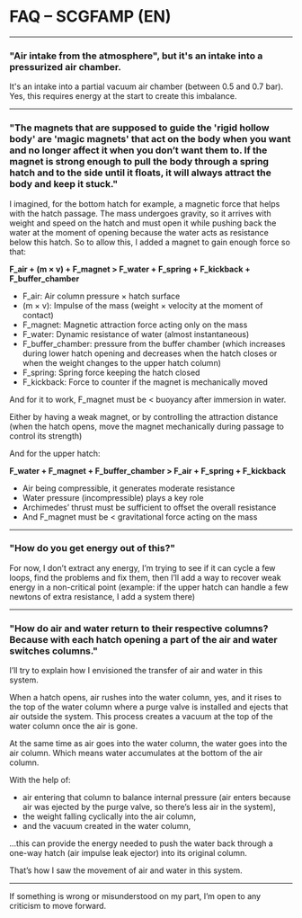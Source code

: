 # FAQ – SCGFAMP (EN)

---

### "Air intake from the atmosphere", but it's an intake into a pressurized air chamber.

It's an intake into a partial vacuum air chamber (between 0.5 and 0.7 bar). Yes, this requires energy at the start to create this imbalance.

---

### "The magnets that are supposed to guide the 'rigid hollow body' are 'magic magnets' that act on the body when you want and no longer affect it when you don’t want them to. If the magnet is strong enough to pull the body through a spring hatch and to the side until it floats, it will always attract the body and keep it stuck."

I imagined, for the bottom hatch for example, a magnetic force that helps with the hatch passage. The mass undergoes gravity, so it arrives with weight and speed on the hatch and must open it while pushing back the water at the moment of opening because the water acts as resistance below this hatch. So to allow this, I added a magnet to gain enough force so that:

**F_air + (m × v) + F_magnet > F_water + F_spring + F_kickback + F_buffer_chamber**

- F_air: Air column pressure × hatch surface
- (m × v): Impulse of the mass (weight × velocity at the moment of contact)
- F_magnet: Magnetic attraction force acting only on the mass
- F_water: Dynamic resistance of water (almost instantaneous)
- F_buffer_chamber: pressure from the buffer chamber (which increases during lower hatch opening and decreases when the hatch closes or when the weight changes to the upper hatch column)
- F_spring: Spring force keeping the hatch closed
- F_kickback: Force to counter if the magnet is mechanically moved

And for it to work, F_magnet must be < buoyancy after immersion in water.

Either by having a weak magnet, or by controlling the attraction distance (when the hatch opens, move the magnet mechanically during passage to control its strength)

And for the upper hatch:

**F_water + F_magnet + F_buffer_chamber > F_air + F_spring + F_kickback**

- Air being compressible, it generates moderate resistance
- Water pressure (incompressible) plays a key role
- Archimedes’ thrust must be sufficient to offset the overall resistance
- And F_magnet must be < gravitational force acting on the mass

---

### "How do you get energy out of this?"

For now, I don’t extract any energy, I’m trying to see if it can cycle a few loops, find the problems and fix them, then I’ll add a way to recover weak energy in a non-critical point (example: if the upper hatch can handle a few newtons of extra resistance, I add a system there)

---

### "How do air and water return to their respective columns? Because with each hatch opening a part of the air and water switches columns."

I’ll try to explain how I envisioned the transfer of air and water in this system.

When a hatch opens, air rushes into the water column, yes, and it rises to the top of the water column where a purge valve is installed and ejects that air outside the system. This process creates a vacuum at the top of the water column once the air is gone.

At the same time as air goes into the water column, the water goes into the air column. Which means water accumulates at the bottom of the air column.

With the help of:
- air entering that column to balance internal pressure (air enters because air was ejected by the purge valve, so there’s less air in the system),
- the weight falling cyclically into the air column,
- and the vacuum created in the water column,

...this can provide the energy needed to push the water back through a one-way hatch (air impulse leak ejector) into its original column.

That’s how I saw the movement of air and water in this system.

---

If something is wrong or misunderstood on my part, I’m open to any criticism to move forward.